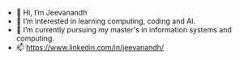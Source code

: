 - 👋 Hi, I’m Jeevanandh
- 👀 I’m interested in learning computing, coding and AI.
- 🌱 I’m currently pursuing my master's in information systems and computing.
- 📫 https://www.linkedin.com/in/jeevanandh/

<!---
Jeevanandh007/Jeevanandh007 is a ✨ special ✨ repository because its `README.md` (this file) appears on your GitHub profile.
You can click the Preview link to take a look at your changes.
--->
